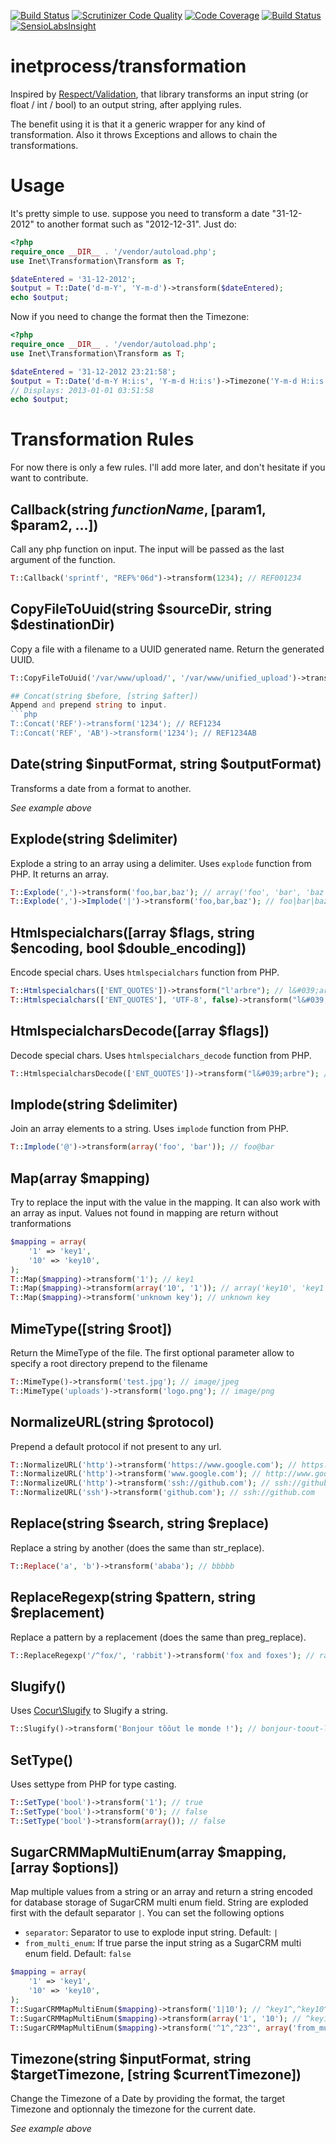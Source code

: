 [![Build Status](https://travis-ci.org/inetprocess/transformation.svg?branch=master)](https://travis-ci.org/inetprocess/transformation)
[![Scrutinizer Code Quality](https://scrutinizer-ci.com/g/inetprocess/transformation/badges/quality-score.png?b=master)](https://scrutinizer-ci.com/g/inetprocess/transformation/?branch=master)
[![Code Coverage](https://scrutinizer-ci.com/g/inetprocess/transformation/badges/coverage.png?b=master)](https://scrutinizer-ci.com/g/inetprocess/transformation/?branch=master)
[![Build Status](https://scrutinizer-ci.com/g/inetprocess/transformation/badges/build.png?b=master)](https://scrutinizer-ci.com/g/inetprocess/transformation/build-status/master)
[![SensioLabsInsight](https://insight.sensiolabs.com/projects/c04e15ab-fff2-4aad-9c8e-7d3d4eba7a04/mini.png)](https://insight.sensiolabs.com/projects/c04e15ab-fff2-4aad-9c8e-7d3d4eba7a04)

# inetprocess/transformation
Inspired by [Respect/Validation](https://github.com/Respect/Validation), that library transforms an input string (or float / int / bool) to an output string, after applying rules.

The benefit using it is that it a generic wrapper for any kind of transformation. Also it throws Exceptions and allows to chain the transformations.

# Usage
It's pretty simple to use. suppose you need to transform a date "31-12-2012" to another format such as "2012-12-31". Just do:
```php
<?php
require_once __DIR__ . '/vendor/autoload.php';
use Inet\Transformation\Transform as T;

$dateEntered = '31-12-2012';
$output = T::Date('d-m-Y', 'Y-m-d')->transform($dateEntered);
echo $output;
```

Now if you need to change the format then the Timezone:
```php
<?php
require_once __DIR__ . '/vendor/autoload.php';
use Inet\Transformation\Transform as T;

$dateEntered = '31-12-2012 23:21:58';
$output = T::Date('d-m-Y H:i:s', 'Y-m-d H:i:s')->Timezone('Y-m-d H:i:s', 'Asia/Calcutta')->transform($dateEntered);
// Displays: 2013-01-01 03:51:58
echo $output;
```

# Transformation Rules
For now there is only a few rules. I'll add more later, and don't hesitate if you want to contribute.

## Callback(string $functionName, [$param1, $param2, ...])
Call any php function on input. The input will be passed as the last argument of the function.
```php
T::Callback('sprintf', "REF%'06d")->transform(1234); // REF001234
```

## CopyFileToUuid(string $sourceDir, string $destinationDir)
Copy a file with a filename to a UUID generated name. Return the generated UUID.
```php
T::CopyFileToUuid('/var/www/upload/', '/var/www/unified_upload')->transform('quotes/client_01.pdf'); // 123e4567-e89b-12d3-a456-426655440000

## Concat(string $before, [string $after])
Append and prepend string to input.
```php
T::Concat('REF')->transform('1234'); // REF1234
T::Concat('REF', 'AB')->transform('1234'); // REF1234AB
```

## Date(string $inputFormat, string $outputFormat)
Transforms a date from a format to another.

_See example above_

## Explode(string $delimiter)
Explode a string to an array using a delimiter. Uses `explode` function from PHP.
It returns an array.
```php
T::Explode(',')->transform('foo,bar,baz'); // array('foo', 'bar', 'baz');
T::Explode(',')->Implode('|')->transform('foo,bar,baz'); // foo|bar|baz
```

## Htmlspecialchars([array $flags, string $encoding, bool $double_encoding])
Encode special chars. Uses `htmlspecialchars` function from PHP.
```php
T::Htmlspecialchars(['ENT_QUOTES'])->transform("l'arbre"); // l&#039;arbre
T::Htmlspecialchars(['ENT_QUOTES'], 'UTF-8', false)->transform("l&#039;arbre"); // l&#039;arbre
```

## HtmlspecialcharsDecode([array $flags])
Decode special chars. Uses `htmlspecialchars_decode` function from PHP.
```php
T::HtmlspecialcharsDecode(['ENT_QUOTES'])->transform("l&#039;arbre"); // l'arbre
```

## Implode(string $delimiter)
Join an array elements to a string. Uses `implode` function from PHP.
```php
T::Implode('@')->transform(array('foo', 'bar')); // foo@bar
```

## Map(array $mapping)
Try to replace the input with the value in the mapping.
It can also work with an array as input.
Values not found in mapping are return without tranformations

```php
$mapping = array(
    '1' => 'key1',
    '10' => 'key10',
);
T::Map($mapping)->transform('1'); // key1
T::Map($mapping)->transform(array('10', '1')); // array('key10', 'key1')
T::Map($mapping)->transform('unknown key'); // unknown key
```

## MimeType([string $root])
Return the MimeType of the file.
The first optional parameter allow to specify a root directory prepend to the filename
```php
T::MimeType()->transform('test.jpg'); // image/jpeg
T::MimeType('uploads')->transform('logo.png'); // image/png
```

## NormalizeURL(string $protocol)
Prepend a default protocol if not present to any url.
```php
T::NormalizeURL('http')->transform('https://www.google.com'); // https://www.google.com
T::NormalizeURL('http')->transform('www.google.com'); // http://www.google.com
T::NormalizeURL('http')->transform('ssh://github.com'); // ssh://github.com
T::NormalizeURL('ssh')->transform('github.com'); // ssh://github.com
```

## Replace(string $search, string $replace)
Replace a string by another (does the same than str_replace).
```php
T::Replace('a', 'b')->transform('ababa'); // bbbbb
```


## ReplaceRegexp(string $pattern, string $replacement)
Replace a pattern by a replacement (does the same than preg_replace).
```php
T::ReplaceRegexp('/^fox/', 'rabbit')->transform('fox and foxes'); // rabbit and foxes
```

## Slugify()
Uses [Cocur\Slugify](https://github.com/cocur/slugify) to Slugify a string.
```php
T::Slugify()->transform('Bonjour tôôut le monde !'); // bonjour-toout-le-monde
```

## SetType()
Uses settype from PHP for type casting.
```php
T::SetType('bool')->transform('1'); // true
T::SetType('bool')->transform('0'); // false
T::SetType('bool')->transform(array()); // false
```

## SugarCRMMapMultiEnum(array $mapping, [array $options])
Map multiple values from a string or an array
and return a string encoded for database storage of SugarCRM multi enum field.
String are exploded first with the default separator `|`.
You can set the following options
* `separator`: Separator to use to explode input string. Default: `|`
* `from_multi_enum`: If true parse the input string as a SugarCRM multi enum field. Default: `false`
```php
$mapping = array(
    '1' => 'key1',
    '10' => 'key10',
);
T::SugarCRMMapMultiEnum($mapping)->transform('1|10'); // ^key1^,^key10^
T::SugarCRMMapMultiEnum($mapping)->transform(array('1', '10'); // ^key1^,^key10^
T::SugarCRMMapMultiEnum($mapping)->transform('^1^,^23^', array('from_multi_enum' => true)); // ^key1^,^23^
```

## Timezone(string $inputFormat, string $targetTimezone, [string $currentTimezone])
Change the Timezone of a Date by providing the format, the target Timezone and optionnaly the timezone for the current date.

_See example above_
